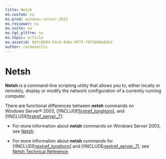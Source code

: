 ```yaml
---
title: Netsh
ms.custom: na
ms.prod: windows-server-2012
ms.reviewer: na
ms.suite: na
ms.tgt_pltfrm: na
ms.topic: article
ms.assetid: 96fc069d-53c0-4d0a-9f7f-f9f3d49a02bd
author: carmonmills
---
```

# Netsh
**Netsh** is a command\-line scripting utility that allows you to, either locally or remotely, display or modify the network configuration of a currently running computer.  
  
There are functional differences between **netsh** commands on Windows Server® 2003, [!INCLUDE[firstref_longhorn](../Token/firstref_longhorn_md.md)], and [!INCLUDE[firstref_server_7](../Token/firstref_server_7_md.md)]:  
  
-   For more information about **netsh** commands on Windows Server 2003, see [Netsh](https://technet.microsoft.com/library/cc779693(v=ws.10).aspx).  
  
-   For more information about **netsh** commands for [!INCLUDE[nextref_longhorn](../Token/nextref_longhorn_md.md)] and [!INCLUDE[nextref_server_7](../Token/nextref_server_7_md.md)], see [Netsh Technical Reference](https://technet.microsoft.com/library/cc754753(v=ws.10).aspx).  
  
